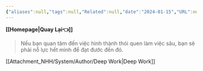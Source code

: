 ```yaml
---
{"aliases":null,"tags":null,"Related":null,"date":"2024-01-15","URL":null,"Author":null,"dg-publish":true,"image":null,"permalink":"/Book_ Reading 2024/Sách Đọc năm 2024/Deep Work/Nỗ lực để làm việc sâu/","dgPassFrontmatter":true,"noteIcon":"2","created":"2024-01-15T13:22:39.324+07:00","updated":"2024-01-15T13:27:16.124+07:00"}
---
```


**[[Homepage\|Quay Lại👈]]**

> Nếu bạn quan tâm đến việc hình thành thói quen làm việc sâu, bạn sẽ phải nỗ lực hết mình để đạt đước đến đó.

[[Attachment_NHH/System/Author/Deep Work\|Deep Work]]